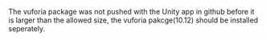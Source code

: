 
The vuforia package was not pushed with the Unity app in github before it is larger than the allowed size, the vuforia pakcge(10.12) should be installed seperately.
